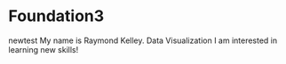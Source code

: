 # Foundation3
newtest
My name is Raymond Kelley.
Data Visualization
I am interested in learning new skills!
